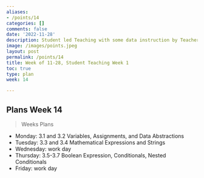 ```yaml
---
aliases:
- /points/14
categories: []
comments: false
date: '2022-11-28'
description: Student led Teaching with some data instruction by Teachers.
image: /images/points.jpeg
layout: post
permalink: /points/14
title: Week of 11-28, Student Teaching Week 1
toc: true
type: plan
week: 14

---
```


## Plans Week 14
> Weeks Plans
- Monday: 3.1 and 3.2 Variables, Assignments, and Data Abstractions
- Tuesday: 3.3 and 3.4 Mathematical Expressions and Strings
- Wednesday: work day
- Thursday: 3.5-3.7 Boolean Expression, Conditionals, Nested Conditionals
- Friday: work day
